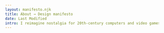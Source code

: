 ```yaml
---
layout: manifesto.njk
title: About → Design manifesto
date: Last Modified
intro: I reimagine nostalgia for 20th-century computers and video games by authoring an alternate history in which early electronic objects had been designed for and marketed to girls. The values below, in the form of a design manifesto, inform this work.
---
```


